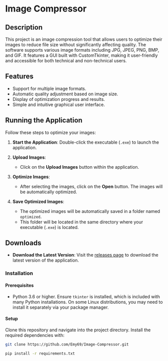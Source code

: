 # Image Compressor

## Description
This project is an image compression tool that allows users to optimize their images to reduce file size without significantly affecting quality. The software supports various image formats including JPG, JPEG, PNG, BMP, and GIF. It features a GUI built with CustomTkinter, making it user-friendly and accessible for both technical and non-technical users.

## Features
- Support for multiple image formats.
- Automatic quality adjustment based on image size.
- Display of optimization progress and results.
- Simple and intuitive graphical user interface.

## Running the Application

Follow these steps to optimize your images:

1. **Start the Application**: Double-click the executable (`.exe`) to launch the application.

2. **Upload Images**: 
   - Click on the **Upload Images** button within the application.

3. **Optimize Images**:
   - After selecting the images, click on the **Open** button. The images will be automatically optimized.

4. **Save Optimized Images**:
   - The optimized images will be automatically saved in a folder named `optimized`.
   - This folder will be located in the same directory where your executable (`.exe`) is located.


## Downloads

- **Download the Latest Version**: Visit the [releases page](https://github.com/Emy69/Image-Compressor/releases) to download the latest version of the application.

### Installation

#### Prerequisites
- Python 3.6 or higher. Ensure `tkinter` is installed, which is included with many Python installations. On some Linux distributions, you may need to install it separately via your package manager.

#### Setup
Clone this repository and navigate into the project directory. Install the required dependencies with:
```bash
git clone https://github.com/Emy69/Image-Compressor.git
```
```bash
pip install -r requirements.txt
